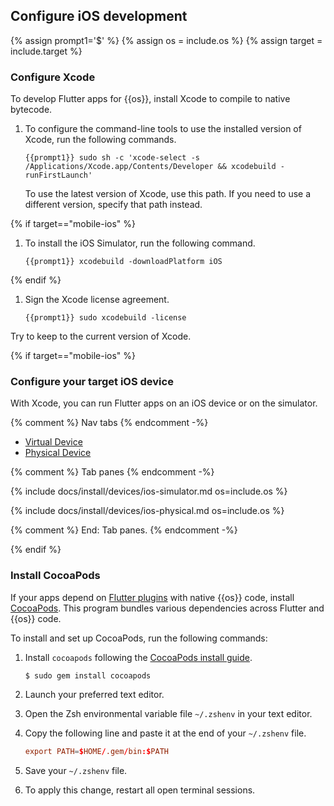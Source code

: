 ## Configure iOS development

{% assign prompt1='$' %}
{% assign os = include.os %}
{% assign target = include.target %}

### Configure Xcode

To develop Flutter apps for {{os}}, install Xcode to compile to native bytecode.

1. To configure the command-line tools to use the installed version of Xcode,
   run the following commands.

    ```console
    {{prompt1}} sudo sh -c 'xcode-select -s /Applications/Xcode.app/Contents/Developer && xcodebuild -runFirstLaunch'
    ```

   To use the latest version of Xcode, use this path.
   If you need to use a different version, specify that path instead.

{% if target=="mobile-ios" %}

1. To install the iOS Simulator, run the following command.

    ```console
    {{prompt1}} xcodebuild -downloadPlatform iOS
    ```

{% endif %}

1. Sign the Xcode license agreement.

    ```console
    {{prompt1}} sudo xcodebuild -license
    ```

Try to keep to the current version of Xcode.

{% if target=="mobile-ios" %}

### Configure your target iOS device

With Xcode, you can run Flutter apps on an iOS device or on the simulator.

{% comment %} Nav tabs {% endcomment -%}
<ul class="nav nav-tabs" id="ios-devices-vp" role="tablist">
    <li class="nav-item">
        <a class="nav-link active" id="virtual-tab" href="#virtual" role="tab" aria-controls="virtual" aria-selected="true">Virtual Device</a>
    </li>
    <li class="nav-item">
        <a class="nav-link" id="physical-tab" href="#physical" role="tab" aria-controls="physical" aria-selected="false">Physical Device</a>
    </li>
</ul>

{% comment %} Tab panes {% endcomment -%}
<div class="tab-content">

<div class="tab-pane active" id="virtual" role="tabpanel" aria-labelledby="virtual-tab">

{% include docs/install/devices/ios-simulator.md os=include.os %}

</div>

<div class="tab-pane" id="physical" role="tabpanel" aria-labelledby="physical-tab">

{% include docs/install/devices/ios-physical.md os=include.os %}

</div>
</div>
{% comment %} End: Tab panes. {% endcomment -%}

{% endif %}

### Install CocoaPods

If your apps depend on [Flutter plugins][] with native {{os}} code,
install [CocoaPods][cocoapods].
This program bundles various dependencies across Flutter and {{os}} code.

To install and set up CocoaPods, run the following commands:

1. Install `cocoapods` following the
   [CocoaPods install guide][cocoapods].

   ```console
   $ sudo gem install cocoapods
   ```
1. Launch your preferred text editor.

1. Open the Zsh environmental variable file `~/.zshenv` in your text editor.

1. Copy the following line and paste it at the end of your `~/.zshenv` file.

   ```conf
   export PATH=$HOME/.gem/bin:$PATH
   ```

1. Save your `~/.zshenv` file.

1. To apply this change, restart all open terminal sessions.

[Flutter plugins]: /packages-and-plugins/developing-packages#types
[cocoapods]: https://guides.cocoapods.org/using/getting-started.html#installation
